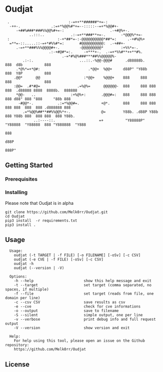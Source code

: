 # Oudjat

```
 .                           :-=++**######*+=-:
  -++-.              .:=+*%@@%#*+=--:::::--=+*%@@#+-
     -+##%###*###%%@@%#+=-:                     .-+#@%+-.
           ..:::..            .:-=+**###**+=-.       -*@@@%*+=-
 :                      :-+*##*=-:-@@@@@@@@@@*##*=:     .-+#%@%+
  =**=-::.....::-=+*#%%#*=:       #@@@@@@@@@@:  .-+##+-
     .-=+**###%%%@@@@#+-.         -@@@@@@@@@*        :+%%*=-.
                    .:-+#@#*=:.     -+***+-.  .-=+*%%#**++**#%.
                          .-=*#%@%###***##%%@@@@@%-
        .:-:.                     ...::.-%@@-@@@#      .d88888b.                888  d8b          888
     .*@%*=+*@#:                      .*@@+  %@@+     d88P" "Y88b               888  Y8P          888
    .@@*      @@                    :*@@+    %@@@+    888     888               888               888
    :@@=  .#*#@=                 .=%@%=      @@@@@@-  888     888 888  888  .d88888 8888  8888b.  888888
     *@@-   ..                :+%@%+:       .@@@#=:   888     888 888  888 d88" 888 "888     "88b 888
      -#@@*-.           .:=*%@@#=.          +@*.      888     888 888  888 888  888  888 .d888888 888
        .=*%@@%##**##%%@@%*+-.              @=        Y88b. .d88P Y88b 888 Y88b 888  888 888  888 Y88b.
             ..:----::.                    =+          "Y88888P"   "Y88888  "Y88888  888 "Y888888  "Y888
                                                                                     888
                                                                                    d88P
                                                                                  888P"
```
## Getting Started

### Prerequisites

### Installing

Please note that Oudjat is in alpha

```
git clone https://github.com/Melk0rr/Oudjat.git
cd Oudjat
pip3 install  -r requirements.txt
pip3 install .
```

## Usage

      Usage:
        oudjat (-t TARGET | -f FILE) [-o FILENAME] [-oSv] [-c CSV]
        oudjat (-e CVE | -f FILE) [-oSv] [-c CSV]
        oudjat -h
        oudjat (--version | -V)

      Options:
        -h --help                       show this help message and exit
        -t --target                     set target (comma separated, no spaces, if multiple)
        -f --file                       set target (reads from file, one domain per line)
        -c --csv CSV                    save results as csv
        -e --cve                        check for cve informations
        -o --output                     save to filename
        -S --silent                     simple output, one per line
        -v --verbose                    print debug info and full request output
        -V --version                    show version and exit
        
      Help:
        For help using this tool, please open an issue on the Github repository:
        https://github.com/Melk0rr/Oudjat

## License